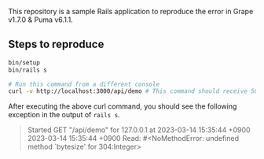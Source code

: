 This repository is a sample Rails application to reproduce the error in Grape v1.7.0 & Puma v6.1.1.


## Steps to reproduce

```bash
bin/setup
bin/rails s

# Run this command from a different console
curl -v http://localhost:3000/api/demo # This command should receive 500
```

After executing the above curl command, you should see the following exception in the output of `rails s`.

> Started GET "/api/demo" for 127.0.0.1 at 2023-03-14 15:35:44 +0900
> 2023-03-14 15:35:44 +0900 Read: #<NoMethodError: undefined method `bytesize' for 304:Integer>
